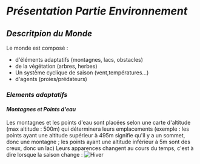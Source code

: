 # *Présentation Partie Environnement*

## *Descritpion du Monde*

Le monde est composé :
- d'éléments adaptatifs (montagnes, lacs, obstacles)
- de la végétation (arbres, herbes)
- Un système cyclique de saison (vent,températures...)
- d'agents (proies/prédateurs)

### *Elements adaptatifs*

#### *Montagnes et Points d'eau*

Les montagnes et les points d'eau sont placées selon une carte d'altitude (max altitude : 500m) qui déterminera leurs emplacements (exemple : les points ayant une altitude supérieur à 495m signifie qu'il y a un sommet, donc une montagne ; les points ayant une altitude inférieur à 5m sont des creux, donc un lac)
Leurs apparences changent au cours du temps, c'est à dire lorsque la saison change :
![Hiver](PNG/Aperçu/M_winter.png)